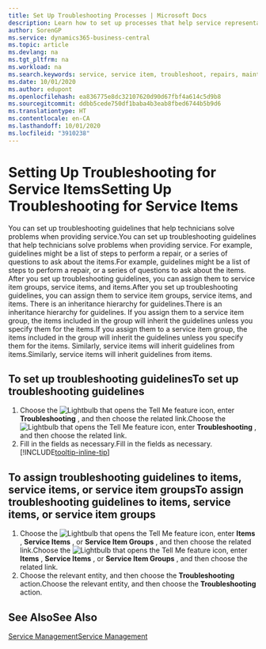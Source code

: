 ```yaml
---
title: Set Up Troubleshooting Processes | Microsoft Docs
description: Learn how to set up processes that help service representatives identify and resolve issues with service items.
author: SorenGP
ms.service: dynamics365-business-central
ms.topic: article
ms.devlang: na
ms.tgt_pltfrm: na
ms.workload: na
ms.search.keywords: service, service item, troubleshoot, repairs, maintenance
ms.date: 10/01/2020
ms.author: edupont
ms.openlocfilehash: ea836775e8dc32107620d90d67fbf4a614c5d9b8
ms.sourcegitcommit: ddbb5cede750df1baba4b3eab8fbed6744b5b9d6
ms.translationtype: HT
ms.contentlocale: en-CA
ms.lasthandoff: 10/01/2020
ms.locfileid: "3910238"
---
```

# <a name="setting-up-troubleshooting-for-service-items"></a><span data-ttu-id="5f3bb-103">Setting Up Troubleshooting for Service Items</span><span class="sxs-lookup"><span data-stu-id="5f3bb-103">Setting Up Troubleshooting for Service Items</span></span>
<span data-ttu-id="5f3bb-104">You can set up troubleshooting guidelines that help technicians solve problems when providing service.</span><span class="sxs-lookup"><span data-stu-id="5f3bb-104">You can set up troubleshooting guidelines that help technicians solve problems when providing service.</span></span> <span data-ttu-id="5f3bb-105">For example, guidelines might be a list of steps to perform a repair, or a series of questions to ask about the items.</span><span class="sxs-lookup"><span data-stu-id="5f3bb-105">For example, guidelines might be a list of steps to perform a repair, or a series of questions to ask about the items.</span></span> <span data-ttu-id="5f3bb-106">After you set up troubleshooting guidelines, you can assign them to service item groups, service items, and items.</span><span class="sxs-lookup"><span data-stu-id="5f3bb-106">After you set up troubleshooting guidelines, you can assign them to service item groups, service items, and items.</span></span> <span data-ttu-id="5f3bb-107">There is an inheritance hierarchy for guidelines.</span><span class="sxs-lookup"><span data-stu-id="5f3bb-107">There is an inheritance hierarchy for guidelines.</span></span> <span data-ttu-id="5f3bb-108">If you assign them to a service item group, the items included in the group will inherit the guidelines unless you specify them for the items.</span><span class="sxs-lookup"><span data-stu-id="5f3bb-108">If you assign them to a service item group, the items included in the group will inherit the guidelines unless you specify them for the items.</span></span> <span data-ttu-id="5f3bb-109">Similarly, service items will inherit guidelines from items.</span><span class="sxs-lookup"><span data-stu-id="5f3bb-109">Similarly, service items will inherit guidelines from items.</span></span>  

## <a name="to-set-up-troubleshooting-guidelines"></a><span data-ttu-id="5f3bb-110">To set up troubleshooting guidelines</span><span class="sxs-lookup"><span data-stu-id="5f3bb-110">To set up troubleshooting guidelines</span></span>
1. <span data-ttu-id="5f3bb-111">Choose the ![Lightbulb that opens the Tell Me feature](media/ui-search/search_small.png "Tell me what you want to do") icon, enter **Troubleshooting** , and then choose the related link.</span><span class="sxs-lookup"><span data-stu-id="5f3bb-111">Choose the ![Lightbulb that opens the Tell Me feature](media/ui-search/search_small.png "Tell me what you want to do") icon, enter **Troubleshooting** , and then choose the related link.</span></span>  
2. <span data-ttu-id="5f3bb-112">Fill in the fields as necessary.</span><span class="sxs-lookup"><span data-stu-id="5f3bb-112">Fill in the fields as necessary.</span></span> [!INCLUDE[tooltip-inline-tip](includes/tooltip-inline-tip_md.md)]  

## <a name="to-assign-troubleshooting-guidelines-to-items-service-items-or-service-item-groups"></a><span data-ttu-id="5f3bb-113">To assign troubleshooting guidelines to items, service items, or service item groups</span><span class="sxs-lookup"><span data-stu-id="5f3bb-113">To assign troubleshooting guidelines to items, service items, or service item groups</span></span>
1. <span data-ttu-id="5f3bb-114">Choose the ![Lightbulb that opens the Tell Me feature](media/ui-search/search_small.png "Tell me what you want to do") icon, enter **Items** , **Service Items** , or **Service Item Groups** , and then choose the related link.</span><span class="sxs-lookup"><span data-stu-id="5f3bb-114">Choose the ![Lightbulb that opens the Tell Me feature](media/ui-search/search_small.png "Tell me what you want to do") icon, enter **Items** , **Service Items** , or **Service Item Groups** , and then choose the related link.</span></span>  
2. <span data-ttu-id="5f3bb-115">Choose the relevant entity, and then choose the **Troubleshooting** action.</span><span class="sxs-lookup"><span data-stu-id="5f3bb-115">Choose the relevant entity, and then choose the **Troubleshooting** action.</span></span>  

## <a name="see-also"></a><span data-ttu-id="5f3bb-116">See Also</span><span class="sxs-lookup"><span data-stu-id="5f3bb-116">See Also</span></span>
[<span data-ttu-id="5f3bb-117">Service Management</span><span class="sxs-lookup"><span data-stu-id="5f3bb-117">Service Management</span></span>](service-service.md)